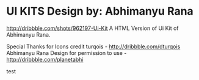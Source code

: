 UI KITS 
Design by: Abhimanyu Rana
=======
http://dribbble.com/shots/962197-Ui-Kit
A HTML Version of Ui Kit of Abhimanyu Rana.

Special Thanks for 
Icons credit turqois - http://dribbble.com/dturqois
Abhimanyu Rana Design for permission to use - http://dribbble.com/planetabhi 


test